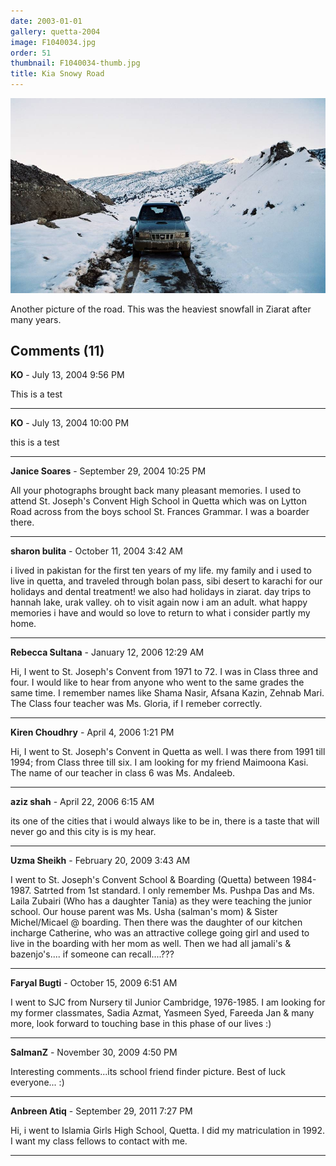 ```yaml
---
date: 2003-01-01
gallery: quetta-2004
image: F1040034.jpg
order: 51
thumbnail: F1040034-thumb.jpg
title: Kia Snowy Road
---
```


![Kia Snowy Road](./F1040034.jpg)

Another picture of the road. This was the heaviest snowfall in Ziarat after many years.

<div id="comments">

## Comments (11)

**KO** - July 13, 2004  9:56 PM

This is a test

---

**KO** - July 13, 2004 10:00 PM

this is a test

---

**Janice Soares** - September 29, 2004 10:25 PM

All your photographs brought back many pleasant memories. I used to attend St. Joseph's Convent High School in Quetta which was on Lytton Road across from the boys school St. Frances Grammar. I was a boarder there.

---

**sharon bulita** - October 11, 2004  3:42 AM

i lived in pakistan for the first ten years of my life. my family and i used to live in quetta, and traveled through bolan pass, sibi desert to karachi for our holidays and dental treatment! we also had holidays in ziarat. day trips to hannah lake, urak valley. oh to visit again now i am an adult. what happy memories i have and would so love to return to what i consider partly my home.

---

**Rebecca Sultana** - January 12, 2006 12:29 AM

Hi, I went to St. Joseph's Convent from 1971 to 72. I was in Class three and four. I would like to hear from anyone who went to the same grades the same time. I remember names like Shama Nasir, Afsana Kazin, Zehnab Mari. The Class four teacher was Ms. Gloria, if I remeber correctly.

---

**Kiren Choudhry** - April  4, 2006  1:21 PM

Hi, I went to St. Joseph's Convent in Quetta as well. I was there from 1991 till 1994; from Class three till six. I am looking for my friend Maimoona Kasi. The name of our teacher in class 6 was Ms. Andaleeb.

---

**aziz shah** - April 22, 2006  6:15 AM

its one of the cities that i would always like to be in, there is a taste that will never go and this city is is my hear.

---

**Uzma Sheikh** - February 20, 2009  3:43 AM

I went to St. Joseph's Convent School & Boarding (Quetta) between 1984-1987. Satrted from 1st standard. I only remember Ms. Pushpa Das and Ms. Laila Zubairi (Who has a daughter Tania) as they were teaching the junior school. Our house parent was Ms. Usha (salman's mom) & Sister Michel/Micael @ boarding. Then there was the daughter of our kitchen incharge Catherine, who was an attractive college going girl and used to live in the boarding with her mom as well. Then we had all jamali's & bazenjo's.... if someone can recall....???

---

**Faryal Bugti** - October 15, 2009  6:51 AM

I went to SJC from Nursery til Junior Cambridge, 1976-1985. I am looking for my former classmates, Sadia Azmat, Yasmeen Syed, Fareeda Jan & many more, look forward to touching base in this phase of our lives :)

---

**SalmanZ** - November 30, 2009  4:50 PM

Interesting comments...its school friend finder picture. Best of luck everyone... :)

---

**Anbreen Atiq** - September 29, 2011  7:27 PM

Hi, i went to Islamia Girls High School, Quetta. I did my matriculation in 1992. I want my class fellows to contact with me.

---

</div>